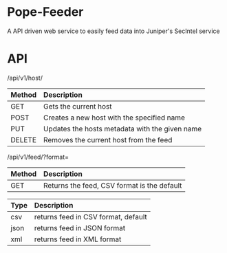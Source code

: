 # Pope-Feeder
A API driven web service to easily feed data into Juniper's SecIntel service

# API


/api/v1/host/<name>

| Method | Description |
|:-------|:----------------------|
| GET    | Gets the current host |
|POST    | Creates a new host with the specified name |
|PUT     | Updates the hosts metadata with the given name |
| DELETE | Removes the current host from the feed |

/api/v1/feed/<name>?format=<type>

| Method | Description |
|:-------|:-----------|
| GET | Returns the feed, CSV format is the default |

|Type| Description |
|:---|:-----|
| csv | returns feed in CSV format, default |
| json | returns feed in JSON format |
| xml | returns feed in XML format |

